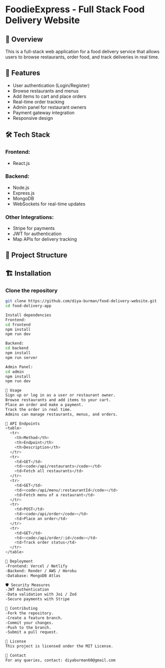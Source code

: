 # FoodieExpress - Full Stack Food Delivery Website

## 📌 Overview
This is a full-stack web application for a food delivery service that allows users to browse restaurants, order food, and track deliveries in real time.

## 🚀 Features
- User authentication (Login/Register)
- Browse restaurants and menus
- Add items to cart and place orders
- Real-time order tracking
- Admin panel for restaurant owners
- Payment gateway integration
- Responsive design

## 🛠️ Tech Stack
### Frontend:
- React.js

### Backend:
- Node.js
- Express.js
- MongoDB
- WebSockets for real-time updates

### Other Integrations:
- Stripe for payments
- JWT for authentication
- Map APIs for delivery tracking

## 📂 Project Structure
## 🏗️ Installation
### Clone the repository
```bash
git clone https://github.com/diya-burman/food-delivery-website.git
cd food-delivery-app

Install dependencies
Frontend:
cd frontend
npm install
npm run dev

Backend:
cd backend
npm install
npm run server

Admin Panel:
cd admin
npm install
npm run dev

🎯 Usage
Sign up or log in as a user or restaurant owner.
Browse restaurants and add items to your cart.
Place an order and make a payment.
Track the order in real time.
Admins can manage restaurants, menus, and orders.

🔗 API Endpoints
<table>
  <tr>
    <th>Method</th>
    <th>Endpoint</th>
    <th>Description</th>
  </tr>
  <tr>
    <td>GET</td>
    <td><code>/api/restaurants</code></td>
    <td>Fetch all restaurants</td>
  </tr>
  <tr>
    <td>GET</td>
    <td><code>/api/menu/:restaurantId</code></td>
    <td>Fetch menu of a restaurant</td>
  </tr>
  <tr>
    <td>POST</td>
    <td><code>/api/order</code></td>
    <td>Place an order</td>
  </tr>
  <tr>
    <td>GET</td>
    <td><code>/api/order/:id</code></td>
    <td>Track order status</td>
  </tr>
</table>

🚀 Deployment
-Frontend: Vercel / Netlify
-Backend: Render / AWS / Heroku
-Database: MongoDB Atlas

🛡️ Security Measures
-JWT Authentication
-Data validation with Joi / Zod
-Secure payments with Stripe

🤝 Contributing
-Fork the repository.
-Create a feature branch.
-Commit your changes.
-Push to the branch.
-Submit a pull request.

📜 License
This project is licensed under the MIT License.

📧 Contact
For any queries, contact: diyaburman60@gmail.com